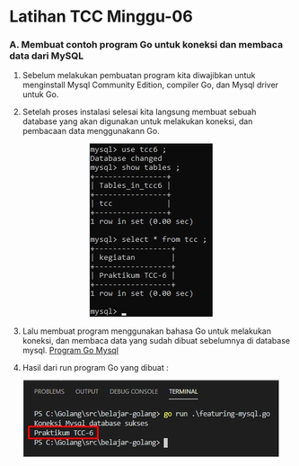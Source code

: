 <h1> Latihan TCC Minggu-06 </h1>

<h3>A. Membuat contoh program Go untuk koneksi dan membaca data dari MySQL </h3>

1. Sebelum melakukan pembuatan program kita diwajibkan untuk menginstall Mysql Community Edition, compiler Go, dan Mysql driver untuk Go.

2. Setelah proses instalasi selesai kita langsung membuat sebuah database yang akan digunakan untuk melakukan koneksi, dan pembacaan data menggunakann Go.
<div style="text-align:center">

![databaseMysql](/minggu-06/mysql.jpg)

</div>

3. Lalu membuat program menggunakan bahasa Go untuk melakukan koneksi, dan membaca data yang sudah dibuat sebelumnya di database mysql. [Program Go Mysql](/minggu-06/featuring-mysql.go)

4. Hasil dari run program Go yang dibuat :
<div style="text-align:center">

![bacamysql](/minggu-06/bacaMysql.jpg)

</div>


